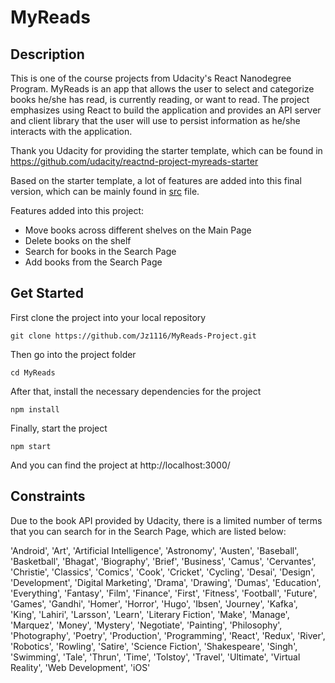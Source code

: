 # MyReads 

## Description 
This is one of the course projects from Udacity's React Nanodegree Program. MyReads is an app that allows the user to select
and categorize books he/she has read, is currently reading, or want to read. The project emphasizes using React to build the
application and provides an API server and client library that the user will use to persist information as he/she interacts
with the application. 

Thank you Udacity for providing the starter template, which can be found in https://github.com/udacity/reactnd-project-myreads-starter

Based on the starter template, a lot of features are added into this final version, which can be mainly found in [src](https://github.com/Jz1116/MyReads-Project/tree/master/src) file.

Features added into this project:
* Move books across different shelves on the Main Page
* Delete books on the shelf
* Search for books in the Search Page
* Add books from the Search Page

## Get Started
First clone the project into your local repository
```
git clone https://github.com/Jz1116/MyReads-Project.git
```

Then go into the project folder
```
cd MyReads
```

After that, install the necessary dependencies for the project
```
npm install
```

Finally, start the project 
```
npm start
```
And you can find the project at http://localhost:3000/

## Constraints
Due to the book API provided by Udacity, there is a limited number of terms that you can search for in the Search Page, which are listed below:

'Android', 'Art', 'Artificial Intelligence', 'Astronomy', 'Austen', 'Baseball', 'Basketball', 'Bhagat', 'Biography', 'Brief', 'Business', 'Camus', 'Cervantes', 'Christie', 'Classics', 'Comics', 'Cook', 'Cricket', 'Cycling', 'Desai', 'Design', 'Development', 'Digital Marketing', 'Drama', 'Drawing', 'Dumas', 'Education', 'Everything', 'Fantasy', 'Film', 'Finance', 'First', 'Fitness', 'Football', 'Future', 'Games', 'Gandhi', 'Homer', 'Horror', 'Hugo', 'Ibsen', 'Journey', 'Kafka', 'King', 'Lahiri', 'Larsson', 'Learn', 'Literary Fiction', 'Make', 'Manage', 'Marquez', 'Money', 'Mystery', 'Negotiate', 'Painting', 'Philosophy', 'Photography', 'Poetry', 'Production', 'Programming', 'React', 'Redux', 'River', 'Robotics', 'Rowling', 'Satire', 'Science Fiction', 'Shakespeare', 'Singh', 'Swimming', 'Tale', 'Thrun', 'Time', 'Tolstoy', 'Travel', 'Ultimate', 'Virtual Reality', 'Web Development', 'iOS'








